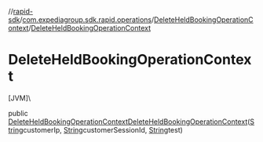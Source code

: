 //[rapid-sdk](../../../index.md)/[com.expediagroup.sdk.rapid.operations](../index.md)/[DeleteHeldBookingOperationContext](index.md)/[DeleteHeldBookingOperationContext](-delete-held-booking-operation-context.md)

# DeleteHeldBookingOperationContext

[JVM]\

public [DeleteHeldBookingOperationContext](index.md)[DeleteHeldBookingOperationContext](-delete-held-booking-operation-context.md)([String](https://docs.oracle.com/javase/8/docs/api/java/lang/String.html)customerIp, [String](https://docs.oracle.com/javase/8/docs/api/java/lang/String.html)customerSessionId, [String](https://docs.oracle.com/javase/8/docs/api/java/lang/String.html)test)
